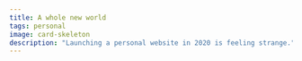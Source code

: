 ```yaml
---
title: A whole new world
tags: personal
image: card-skeleton
description: "Launching a personal website in 2020 is feeling strange."
---
```


